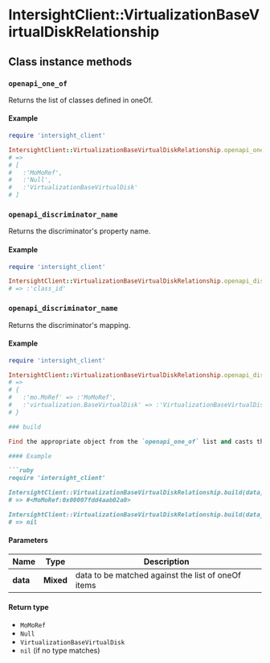 # IntersightClient::VirtualizationBaseVirtualDiskRelationship

## Class instance methods

### `openapi_one_of`

Returns the list of classes defined in oneOf.

#### Example

```ruby
require 'intersight_client'

IntersightClient::VirtualizationBaseVirtualDiskRelationship.openapi_one_of
# =>
# [
#   :'MoMoRef',
#   :'Null',
#   :'VirtualizationBaseVirtualDisk'
# ]
```

### `openapi_discriminator_name`

Returns the discriminator's property name.

#### Example

```ruby
require 'intersight_client'

IntersightClient::VirtualizationBaseVirtualDiskRelationship.openapi_discriminator_name
# => :'class_id'
```

### `openapi_discriminator_name`

Returns the discriminator's mapping.

#### Example

```ruby
require 'intersight_client'

IntersightClient::VirtualizationBaseVirtualDiskRelationship.openapi_discriminator_mapping
# =>
# {
#   :'mo.MoRef' => :'MoMoRef',
#   :'virtualization.BaseVirtualDisk' => :'VirtualizationBaseVirtualDisk'
# }

### build

Find the appropriate object from the `openapi_one_of` list and casts the data into it.

#### Example

```ruby
require 'intersight_client'

IntersightClient::VirtualizationBaseVirtualDiskRelationship.build(data)
# => #<MoMoRef:0x00007fdd4aab02a0>

IntersightClient::VirtualizationBaseVirtualDiskRelationship.build(data_that_doesnt_match)
# => nil
```

#### Parameters

| Name | Type | Description |
| ---- | ---- | ----------- |
| **data** | **Mixed** | data to be matched against the list of oneOf items |

#### Return type

- `MoMoRef`
- `Null`
- `VirtualizationBaseVirtualDisk`
- `nil` (if no type matches)

